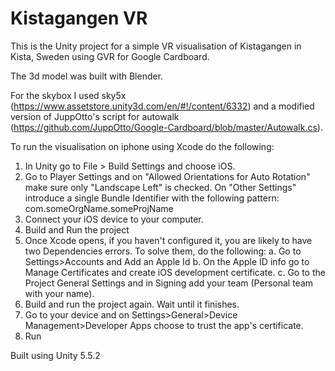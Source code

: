 # Kistagangen VR 

This is the Unity project for a simple VR visualisation of Kistagangen in Kista, Sweden using GVR for Google Cardboard.

The 3d model was built with Blender. 

For the skybox I used sky5x (https://www.assetstore.unity3d.com/en/#!/content/6332) and a modified version of JuppOtto's script for autowalk (https://github.com/JuppOtto/Google-Cardboard/blob/master/Autowalk.cs). 

To run the visualisation on iphone using Xcode do the following: 

1. In Unity go to File > Build Settings and choose iOS.
2. Go to Player Settings and on "Allowed Orientations for Auto Rotation" make sure only "Landscape Left" is checked. On "Other Settings" introduce a single Bundle Identifier with the following pattern: com.someOrgName.someProjName
3. Connect your iOS device to your computer. 
4. Build and Run the project
5. Once Xcode opens, if you haven't configured it, you are likely to have two Dependencies errors. To solve them, do the following: 
  a. Go to Settings>Accounts and Add an Apple Id 
  b. On the Apple ID info go to Manage Certificates and create iOS development certificate. 
  c. Go to the Project General Settings and in Signing add your team (Personal team with your name).
7. Build and run the project again. Wait until it finishes. 
8. Go to your device and on Settings>General>Device Management>Developer Apps choose to trust the app's certificate. 
9. Run

Built using Unity 5.5.2 